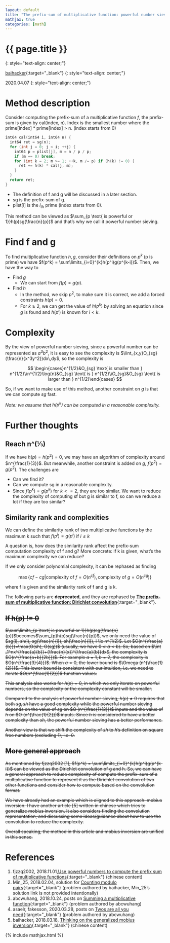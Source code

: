 ```yaml
---
layout: default
title: "The prefix-sum of multiplicative function: powerful number sieve"
mathjax: true
categories: [math]
---
```


<h1>{{ page.title }}</h1>
{: style="text-align: center;"}

[baihacker](https://github.com/baihacker){:target="_blank"}
{: style="text-align: center;"}

2020.04.07
{: style="text-align: center;"}


# Method description
Consider computing the prefix-sum of a multiplicative function $f$, the prefix-sum is given by cal(index, n). Index is the smallest number where the prime[index] * prime[index] > n. (index starts from 0)

```cpp
int64 cal(int64 i, int64 n) {
  int64 ret = sg(n);
  for (int j = 0; j < i; ++j) {
    int64 p = plist[j], m = n / p / p;
    if (m == 0) break;
    for (int k = 2; m >= 1; ++k, m /= p) if (h(k) != 0) {
      ret += h(k) * cal(j, m);
    }
  }
  return ret;
}
```

* The definition of f and g will be discussed in a later section.
* sg is the prefix-sum of g.
* plist[i] is the $i_{th}$ prime (index starts from 0).

This method can be viewed as $\sum_{p \text{ is powerful or 1}}h(p)sg(\frac{n}{p})$ and that’s why we call it powerful number sieving.

# Find f and g
To find multiplicative function $h,g$, consider their definitions on $p^k$ (p is prime) we have $f(p^k) = \sum\limits_{i=0}^{k}h(p^i)g(p^{k-i})$. 
Then, we have the way to
* Find $g$ 
  * We can start from $f(p) = g(p)$.
* Find $h$
  * In the method, we skip $p^2$, to make sure it is correct, we add a forced constraints $h(p)=0$.
  * For $k \ge 2$, we can get the value of $h(p^k)$ by solving an equation since $g$ is found and $h(p^i)$ is known for $i < k$.

# Complexity
By the view of powerful number sieving, since a powerful number can be represented as $a^3b^2$, it is easy to see the complexity is $\iint_{x,y}O_{sg}(\frac{n}{x^3y^2})dx\,dy$, so the complexity is

$$
\begin{cases}n^{1/2}&O_{sg} \text{ is smaller than } n^{1/2}\\n^{1/2}\log{n}&O_{sg} \text{ is  } n^{1/2}\\O_{sg}&O_{sg} \text{ is larger than } n^{1/2}\end{cases}
$$

So, if we want to make use of this method, another constraint on $g$ is that we can compute $sg$ fast.

*Note: we assume that $h(p^k)$ can be computed in a reasonable complexity.*

# Further thoughts
## Reach n^(⅓) 
If we have $h(p)=h(p^2)=0$, we may have an algorithm of complexity around $n^{\frac{1}{3}}$. But meanwhile, another constraint is added on $g$, $f(p^2)=g(p^2)$. The challenges are
* Can we find it?
* Can we compute sg in a reasonable complexity.
* Since $f(p^k)=g(p^k)$ for $k<=2$, they are too similar. We want to reduce the complexity of computing sf but g is similar to f, so can we reduce a lot if they are too similar?

## Similarity rank and complexities
We can define the similarity rank of two multiplicative functions by the maximum k such that $f(p^i)=g(p^i)$ if $i\le k$

A question is, how does the similarity rank affect the prefix-sum computation complexity of f and g? More concrete: if k is given, what’s the maximum complexity we can reduce?

If we only consider polynomial complexity, it can be rephased as finding

$$
\max\{cf-cg | \text{complexity of } f=O(n^{cf}), \text{complexity of } g=O(n^{cg})\}
$$

where f is given and the similarity rank of f and g is k.

The following parts are **deprecated**, and they are rephased by [**The prefix-sum of multiplicative function: Dirichlet convolution**](http://baihacker.github.io/main/){:target="_blank"}.

## ~~If h(p) != 0~~
~~$\sum\limits_{p \text{ is powerful or 1}}h(p)sg(\frac{n}{p})$becomes$\sum_{p}h(p)sg(\frac{n}{p})$, we only need the value of $sg(i), sh(i), sg(\frac{n}{i}), sh(\frac{n}{i}), i \le n^{1/2}$. Let $O(n^{\frac{a}{b}})=\max(O(sh), O(sg))$ (usually, we have $0\le a<b$). So, based on $\int _1^nx^{\frac{a}{b}}+(\frac{n}{x})^{\frac{a}{b}}dx$, the complexity is $O(n^{\frac{a+b}{2b}})$. For example $a=1,b=2$, the complexity is $O(n^{\frac{3}{4}})$. When $a=0$, the lower bound is $\Omega (n^{\frac{1}{2}})$. This lower bound is consistent with our intuition, i.e. we need to iterate $O(n^{\frac{1}{2}})$ function values.~~

~~This analysis also works for $h(p)=0$, in which we only iterate on powerful numbers, so the complexity or the complexity constant will be smaller.~~

~~Compared to the analysis of powerful number sieving, $h(p) \ne 0$ requires that both $sg,sh$ have a good complexity while the powerful number sieving depends on the value of $sg$ on $O (n^{\frac{1}{2}})$ inputs and the value of $h$ on  $O (n^{\frac{1}{2}})$ inputs. Since $h$ is considered to have a better complexity than $sh$, the powerful number sieving has a better performance.~~

~~Another view is that we shift the complexity of $sh$ to $h$’s definition on square free numbers (excluding 1), i.e. 0.~~

## ~~More general approach~~
~~As mentioned by fjzzq2002 [1], $f(p^k) = \sum\limits_{i=0}^{k}h(p^i)g(p^{k-i})$ can be viewed as the Dirichlet convolution of g and h. So, we can have a general approach to reduce complexity of compute the prefix-sum of a multiplicative function to represent it as the Dirichlet convolution of two other functions and consider how to compute based on the convolution format.~~

~~We have already had an example which is aligned to this approach: mobius inversion. I have another article [5] written in chinese which tries to generalize mobius inversion. It also considers finding the convolution representation, and discussing some ideas/guidance about how to use the convolution to reduce the complexity.~~

~~Overall speaking, the method in this article and mobius inversion are unified in this sense.~~

# References
1. fjzzq2002, 2018.11.01,[Use powerful numbers to compute the prefix sum of multiplicative functions](https://www.cnblogs.com/zzqsblog/p/9904271.html){:target="_blank"} (chinese content)
2. Min_25, 2018.02.04, solution for [Counting modulo pairs](https://www.rosecode.net/problem-478-Counting-modulo-pairs-askyear-2018){:target="_blank"} (problem authored by baihacker, Min_25’s solution link is not provided intentionally)
3. abcwuhang, 2018.10.24, posts on [Summing a multiplicative function](https://projecteuler.net/problem=639){:target="_blank"} (problem authored by abcwuhang)
4. asaelr, fakesson, 2020.03.28, posts on [Twos are all you need](https://projecteuler.net/problem=708){:target="_blank"} (problem authored by abcwuhang)
5. baihacker, 2018.03.18, [Thinking on the generalized mobius inversion](https://blog.csdn.net/baihacker/article/details/79597472){:target="_blank"} (chinese content)

{% include mathjax.html %}